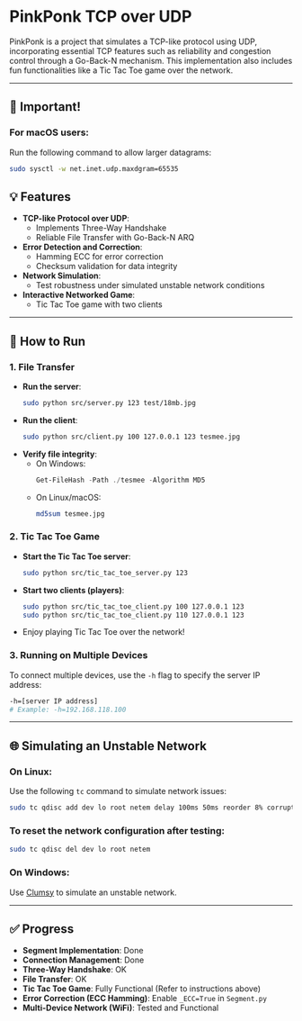 # PinkPonk TCP over UDP

PinkPonk is a project that simulates a TCP-like protocol using UDP, incorporating essential TCP features such as reliability and congestion control through a Go-Back-N mechanism. This implementation also includes fun functionalities like a Tic Tac Toe game over the network.

---

## 🚨 Important!

### For macOS users:
Run the following command to allow larger datagrams:
```bash
sudo sysctl -w net.inet.udp.maxdgram=65535
```


## 💡 Features

- **TCP-like Protocol over UDP**:
  - Implements Three-Way Handshake
  - Reliable File Transfer with Go-Back-N ARQ
- **Error Detection and Correction**:
  - Hamming ECC for error correction
  - Checksum validation for data integrity
- **Network Simulation**:
  - Test robustness under simulated unstable network conditions
- **Interactive Networked Game**:
  - Tic Tac Toe game with two clients
---

## 🏃 How to Run

### 1. File Transfer
- **Run the server**:
  ```bash
  sudo python src/server.py 123 test/18mb.jpg
  ```
- **Run the client**:
  ```bash
  sudo python src/client.py 100 127.0.0.1 123 tesmee.jpg
  ```
- **Verify file integrity**:
  - On Windows:
    ```powershell
    Get-FileHash -Path ./tesmee -Algorithm MD5
    ```
  - On Linux/macOS:
    ```bash
    md5sum tesmee.jpg
    ```

### 2. Tic Tac Toe Game
- **Start the Tic Tac Toe server**:
  ```bash
  sudo python src/tic_tac_toe_server.py 123
  ```
- **Start two clients (players)**:
  ```bash
  sudo python src/tic_tac_toe_client.py 100 127.0.0.1 123
  sudo python src/tic_tac_toe_client.py 110 127.0.0.1 123
  ```
- Enjoy playing Tic Tac Toe over the network!

### 3. Running on Multiple Devices
To connect multiple devices, use the `-h` flag to specify the server IP address:
```bash
-h=[server IP address]
# Example: -h=192.168.118.100
```

---

## 🌐 Simulating an Unstable Network

### On Linux:
Use the following `tc` command to simulate network issues:
```bash
sudo tc qdisc add dev lo root netem delay 100ms 50ms reorder 8% corrupt 5% duplicate 2% loss 5%
```

### To reset the network configuration after testing:
```bash
sudo tc qdisc del dev lo root netem
```

### On Windows:
Use [Clumsy](https://jagt.github.io/clumsy/) to simulate an unstable network.

---

## ✅ Progress

- **Segment Implementation**: Done
- **Connection Management**: Done
- **Three-Way Handshake**: OK
- **File Transfer**: OK
- **Tic Tac Toe Game**: Fully Functional (Refer to instructions above)
- **Error Correction (ECC Hamming)**: Enable `_ECC=True` in `Segment.py`
- **Multi-Device Network (WiFi)**: Tested and Functional
